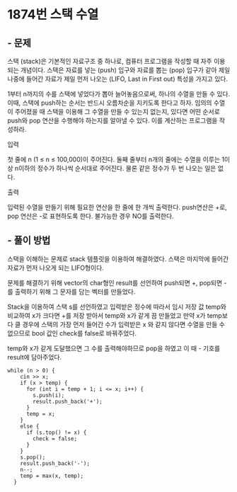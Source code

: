 # 1874번 스택 수열

## - 문제
스택 (stack)은 기본적인 자료구조 중 하나로, 컴퓨터 프로그램을 작성할 때 자주 이용되는 개념이다. 스택은 자료를 넣는 (push) 입구와 자료를 뽑는 (pop) 입구가 같아 제일 나중에 들어간 자료가 제일 먼저 나오는 (LIFO, Last in First out) 특성을 가지고 있다.

1부터 n까지의 수를 스택에 넣었다가 뽑아 늘어놓음으로써, 하나의 수열을 만들 수 있다. 이때, 스택에 push하는 순서는 반드시 오름차순을 지키도록 한다고 하자. 임의의 수열이 주어졌을 때 스택을 이용해 그 수열을 만들 수 있는지 없는지, 있다면 어떤 순서로 push와 pop 연산을 수행해야 하는지를 알아낼 수 있다. 이를 계산하는 프로그램을 작성하라.

입력

첫 줄에 n (1 ≤ n ≤ 100,000)이 주어진다. 둘째 줄부터 n개의 줄에는 수열을 이루는 1이상 n이하의 정수가 하나씩 순서대로 주어진다. 물론 같은 정수가 두 번 나오는 일은 없다.

출력

입력된 수열을 만들기 위해 필요한 연산을 한 줄에 한 개씩 출력한다. push연산은 +로, pop 연산은 -로 표현하도록 한다. 불가능한 경우 NO를 출력한다.

## - 풀이 방법
스택을 이해하는 문제로 stack 템플릿을 이용하여 해결하였다. 스택은 마지막에 들어간 자료가 먼저 나오게 되는 LIFO형이다. 

문제를 해결하기 위해 vector의 char형인 result를 선언하여 push되면 +, pop되면 -를 출력하기 위해 그 문자를 담는 벡터를 만들었다. 

Stack을 이용하여 스택 s를 선언하였고 입력받은 정수에 따라서 임시 저장 값 temp와 비교하여 x가 크다면 +를 저장 받아서 temp와 x가 같게 끔 만들었고 만약 x가 temp보다 클 경우에 스택의 가장 먼저 들어간 수가 입력받은 x 와 같지 않다면 수열을 만들 수 없으므로 bool 값인 check를 false로 바꿔주었다. 

temp와 x가 같게 도달했으면 그 수를 출력해야하므로 pop을 하였고 이 때 - 기호를 result에 담아주었다. 

    while (n > 0) {
        cin >> x;
        if (x > temp) {
          for (int i = temp + 1; i <= x; i++) {
            s.push(i);
            result.push_back('+');
          }
          temp = x;
        }
        else {
          if (s.top() != x) {
            check = false;
          }
        }
        s.pop();
        result.push_back('-');
        n--;
        temp = max(x, temp);
      }
